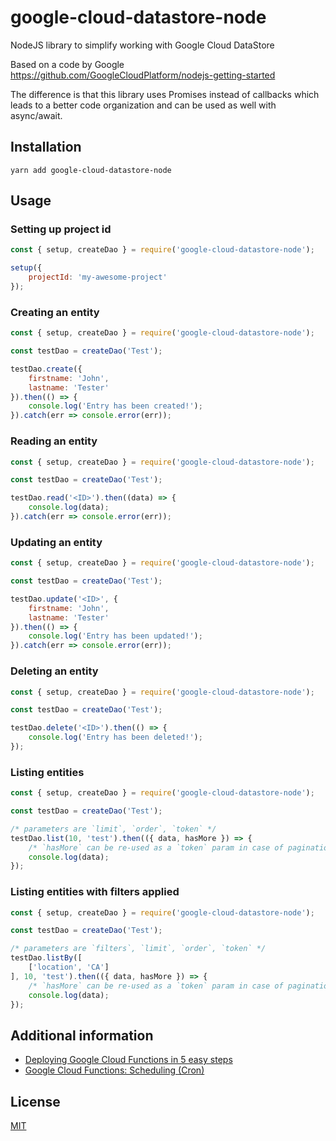 # google-cloud-datastore-node

NodeJS library to simplify working with Google Cloud DataStore

Based on a code by Google https://github.com/GoogleCloudPlatform/nodejs-getting-started

The difference is that this library uses Promises instead of callbacks which leads to a better code organization
and can be used as well with async/await.

## Installation

`yarn add google-cloud-datastore-node`

## Usage

### Setting up project id

```js
const { setup, createDao } = require('google-cloud-datastore-node');

setup({
    projectId: 'my-awesome-project'
});
```

### Creating an entity

```js
const { setup, createDao } = require('google-cloud-datastore-node');

const testDao = createDao('Test');

testDao.create({
    firstname: 'John',
    lastname: 'Tester'
}).then(() => {
    console.log('Entry has been created!');
}).catch(err => console.error(err));
```

### Reading an entity

```js
const { setup, createDao } = require('google-cloud-datastore-node');

const testDao = createDao('Test');

testDao.read('<ID>').then((data) => {
    console.log(data);
}).catch(err => console.error(err));
```

### Updating an entity

```js
const { setup, createDao } = require('google-cloud-datastore-node');

const testDao = createDao('Test');

testDao.update('<ID>', {
    firstname: 'John',
    lastname: 'Tester'
}).then(() => {
    console.log('Entry has been updated!');
}).catch(err => console.error(err));
```

### Deleting an entity

```js
const { setup, createDao } = require('google-cloud-datastore-node');

const testDao = createDao('Test');

testDao.delete('<ID>').then(() => {
    console.log('Entry has been deleted!');
});
```

### Listing entities

```js
const { setup, createDao } = require('google-cloud-datastore-node');

const testDao = createDao('Test');

/* parameters are `limit`, `order`, `token` */
testDao.list(10, 'test').then(({ data, hasMore }) => {
    /* `hasMore` can be re-used as a `token` param in case of pagination implementation */
    console.log(data);
});
```

### Listing entities with filters applied

```js
const { setup, createDao } = require('google-cloud-datastore-node');

const testDao = createDao('Test');

/* parameters are `filters`, `limit`, `order`, `token` */
testDao.listBy([
    ['location', 'CA']
], 10, 'test').then(({ data, hasMore }) => {
    /* `hasMore` can be re-used as a `token` param in case of pagination implementation */
    console.log(data);
});
```

## Additional information

* [Deploying Google Cloud Functions in 5 easy steps](https://medium.com/@viatsko/deploying-google-cloud-functions-in-5-easy-steps-21f6d837c6bb)
* [Google Cloud Functions: Scheduling (Cron)](https://medium.com/@viatsko/google-cloud-functions-scheduling-cron-5657c2ae5212)

## License

[MIT](./LICENSE)
